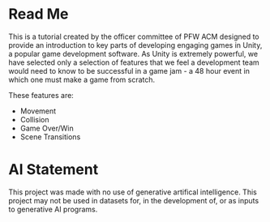 # Read Me
This is a tutorial created by the officer committee of PFW ACM designed to provide an introduction to key parts of developing engaging games in Unity, a popular game development software. 
As Unity is extremely powerful, we have selected only a selection of features that we feel a development team would need to know to be successful in a game jam - a 48 hour event in which one must make a game from scratch.

These features are:
* Movement
* Collision
* Game Over/Win
* Scene Transitions

# AI Statement
This project was made with no use of generative artifical intelligence.
This project may not be used in datasets for, in the development of, or as inputs to generative AI programs.
